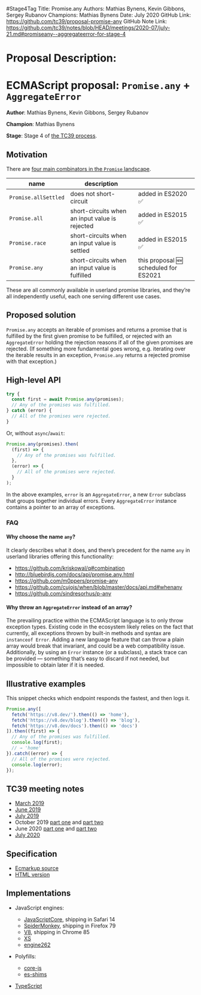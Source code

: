 #Stage4Tag
Title: Promise.any
Authors: Mathias Bynens, Kevin Gibbons, Sergey Rubanov
Champions: Mathias Bynens
Date: July 2020
GitHub Link: https://github.com/tc39/proposal-promise-any
GitHub Note Link: https://github.com/tc39/notes/blob/HEAD/meetings/2020-07/july-21.md#promiseany--aggregateerror-for-stage-4

# Proposal Description:
# ECMAScript proposal: `Promise.any` + `AggregateError`

**Author**: Mathias Bynens, Kevin Gibbons, Sergey Rubanov

**Champion**: Mathias Bynens

**Stage**: Stage 4 of [the TC39 process](https://tc39.es/process-document/).

## Motivation

There are [four main combinators in the `Promise` landscape](https://v8.dev/features/promise-combinators).

| name                 | description                                     |                                       |
| -------------------- | ----------------------------------------------- | ------------------------------------- |
| `Promise.allSettled` | does not short-circuit                          | added in ES2020 ✅                    |
| `Promise.all`        | short-circuits when an input value is rejected  | added in ES2015 ✅                    |
| `Promise.race`       | short-circuits when an input value is settled   | added in ES2015 ✅                    |
| `Promise.any`        | short-circuits when an input value is fulfilled | this proposal 🆕 scheduled for ES2021 |

These are all commonly available in userland promise libraries, and they’re all independently useful, each one serving different use cases.

## Proposed solution

`Promise.any` accepts an iterable of promises and returns a promise that is fulfilled by the first given promise to be fulfilled, or rejected with an `AggregateError` holding the rejection reasons if all of the given promises are rejected. (If something more fundamental goes wrong, e.g. iterating over the iterable results in an exception, `Promise.any` returns a rejected promise with that exception.)

## High-level API

```js
try {
  const first = await Promise.any(promises);
  // Any of the promises was fulfilled.
} catch (error) {
  // All of the promises were rejected.
}
```

Or, without `async`/`await`:

```js
Promise.any(promises).then(
  (first) => {
    // Any of the promises was fulfilled.
  },
  (error) => {
    // All of the promises were rejected.
  }
);
```

In the above examples, `error` is an `AggregateError`, a new `Error` subclass that groups together individual errors. Every `AggregateError` instance contains a pointer to an array of exceptions.

### FAQ

#### Why choose the name `any`?

It clearly describes what it does, and there’s precedent for the name `any` in userland libraries offering this functionality:

- https://github.com/kriskowal/q#combination
- http://bluebirdjs.com/docs/api/promise.any.html
- https://github.com/m0ppers/promise-any
- https://github.com/cujojs/when/blob/master/docs/api.md#whenany
- https://github.com/sindresorhus/p-any

#### Why throw an `AggregateError` instead of an array?

The prevailing practice within the ECMAScript language is to only throw exception types. Existing code in the ecosystem likely relies on the fact that currently, all exceptions thrown by built-in methods and syntax are `instanceof Error`. Adding a new language feature that can throw a plain array would break that invariant, and could be a web compatibility issue. Additionally, by using an `Error` instance (or a subclass), a stack trace can be provided — something that’s easy to discard if not needed, but impossible to obtain later if it is needed.

## Illustrative examples

This snippet checks which endpoint responds the fastest, and then logs it.

```js
Promise.any([
  fetch('https://v8.dev/').then(() => 'home'),
  fetch('https://v8.dev/blog').then(() => 'blog'),
  fetch('https://v8.dev/docs').then(() => 'docs')
]).then((first) => {
  // Any of the promises was fulfilled.
  console.log(first);
  // → 'home'
}).catch((error) => {
  // All of the promises were rejected.
  console.log(error);
});
```

## TC39 meeting notes

- [March 2019](https://github.com/tc39/notes/blob/master/meetings/2019-03/mar-27.md#promiseany)
- [June 2019](https://github.com/tc39/notes/blob/master/meetings/2019-06/june-5.md#promiseany)
- [July 2019](https://github.com/tc39/notes/blob/master/meetings/2019-07/july-24.md#promiseany)
- October 2019 [part one](https://github.com/tc39/notes/blob/master/meetings/2019-10/october-2.md#promiseany-for-stage-3) and [part two](https://github.com/tc39/notes/blob/master/meetings/2019-10/october-3.md#promiseany-reprise)
- June 2020 [part one](https://github.com/tc39/notes/blob/master/meetings/2020-06/june-2.md#aggregateerror-errors-update) and [part two](https://github.com/tc39/notes/blob/master/meetings/2020-06/june-2.md#aggregateerror-constructor-update)
- [July 2020](https://github.com/tc39/notes/blob/master/meetings/2020-07/july-21.md#promiseany--aggregateerror-for-stage-4)

## Specification

- [Ecmarkup source](https://github.com/tc39/proposal-promise-any/blob/master/spec.html)
- [HTML version](https://tc39.es/proposal-promise-any/)

## Implementations

- JavaScript engines:
    - [JavaScriptCore](https://bugs.webkit.org/show_bug.cgi?id=202566), shipping in Safari 14
    - [SpiderMonkey](https://bugzilla.mozilla.org/show_bug.cgi?id=1568903), shipping in Firefox 79
    - [V8](https://bugs.chromium.org/p/v8/issues/detail?id=9808), shipping in Chrome 85
    - [XS](https://blog.moddable.com/blog/xs10/)
    - [engine262](https://github.com/engine262/engine262/commit/c68877ef1c4633daac8b58b5ce1876f709c1cc16)

- Polyfills:
    - [core-js](https://github.com/zloirock/core-js#promiseany)
    - [es-shims](https://github.com/es-shims/Promise.any)

- [TypeScript](https://github.com/microsoft/TypeScript/pull/33844)
